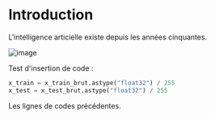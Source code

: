 # Introduction

L'intelligence articielle existe depuis les années cinquantes.

![image](chapitres/introduction/images/Roman_baths_2014_70.jpg)

Test d'insertion de code :

```python
x_train = x_train_brut.astype("float32") / 255
x_test = x_test_brut.astype("float32") / 255
```

Les lignes de codes précédentes.
